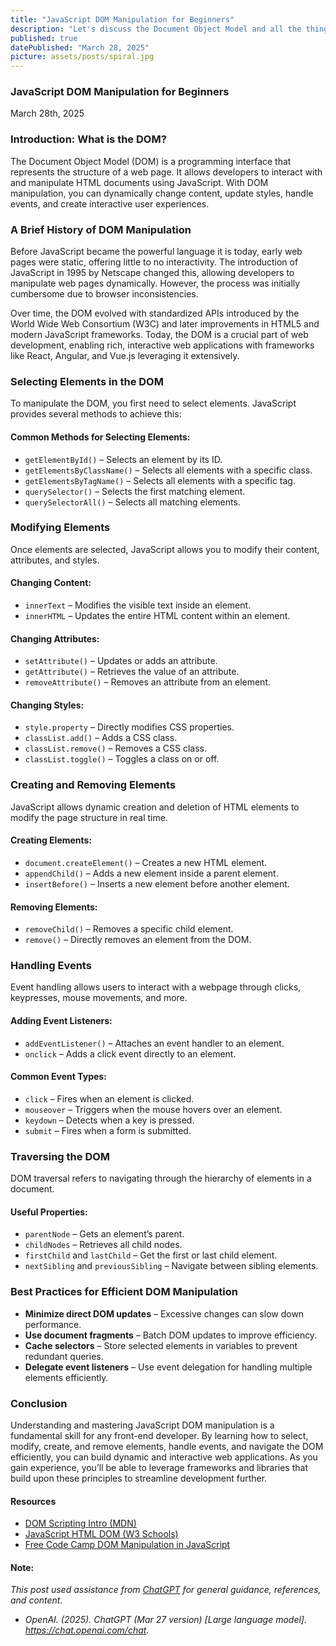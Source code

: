 ```yaml
---
title: "JavaScript DOM Manipulation for Beginners"
description: "Let's discuss the Document Object Model and all the things you can do with it."
published: true
datePublished: "March 28, 2025"
picture: assets/posts/spiral.jpg
---
```


### **JavaScript DOM Manipulation for Beginners**

March 28th, 2025

### Introduction: What is the DOM?

The Document Object Model (DOM) is a programming interface that represents the structure of a web page. It allows developers to interact with and manipulate HTML documents using JavaScript. With DOM manipulation, you can dynamically change content, update styles, handle events, and create interactive user experiences.

### A Brief History of DOM Manipulation

Before JavaScript became the powerful language it is today, early web pages were static, offering little to no interactivity. The introduction of JavaScript in 1995 by Netscape changed this, allowing developers to manipulate web pages dynamically. However, the process was initially cumbersome due to browser inconsistencies.

Over time, the DOM evolved with standardized APIs introduced by the World Wide Web Consortium (W3C) and later improvements in HTML5 and modern JavaScript frameworks. Today, the DOM is a crucial part of web development, enabling rich, interactive web applications with frameworks like React, Angular, and Vue.js leveraging it extensively.

### Selecting Elements in the DOM

To manipulate the DOM, you first need to select elements. JavaScript provides several methods to achieve this:

#### Common Methods for Selecting Elements:

- `getElementById()` – Selects an element by its ID.
- `getElementsByClassName()` – Selects all elements with a specific class.
- `getElementsByTagName()` – Selects all elements with a specific tag.
- `querySelector()` – Selects the first matching element.
- `querySelectorAll()` – Selects all matching elements.

### Modifying Elements

Once elements are selected, JavaScript allows you to modify their content, attributes, and styles.

#### Changing Content:

- `innerText` – Modifies the visible text inside an element.
- `innerHTML` – Updates the entire HTML content within an element.

#### Changing Attributes:

- `setAttribute()` – Updates or adds an attribute.
- `getAttribute()` – Retrieves the value of an attribute.
- `removeAttribute()` – Removes an attribute from an element.

#### Changing Styles:

- `style.property` – Directly modifies CSS properties.
- `classList.add()` – Adds a CSS class.
- `classList.remove()` – Removes a CSS class.
- `classList.toggle()` – Toggles a class on or off.

### Creating and Removing Elements

JavaScript allows dynamic creation and deletion of HTML elements to modify the page structure in real time.

#### Creating Elements:

- `document.createElement()` – Creates a new HTML element.
- `appendChild()` – Adds a new element inside a parent element.
- `insertBefore()` – Inserts a new element before another element.

#### Removing Elements:

- `removeChild()` – Removes a specific child element.
- `remove()` – Directly removes an element from the DOM.

### Handling Events

Event handling allows users to interact with a webpage through clicks, keypresses, mouse movements, and more.

#### Adding Event Listeners:

- `addEventListener()` – Attaches an event handler to an element.
- `onclick` – Adds a click event directly to an element.

#### Common Event Types:

- `click` – Fires when an element is clicked.
- `mouseover` – Triggers when the mouse hovers over an element.
- `keydown` – Detects when a key is pressed.
- `submit` – Fires when a form is submitted.

### Traversing the DOM

DOM traversal refers to navigating through the hierarchy of elements in a document.

#### Useful Properties:

- `parentNode` – Gets an element’s parent.
- `childNodes` – Retrieves all child nodes.
- `firstChild` and `lastChild` – Get the first or last child element.
- `nextSibling` and `previousSibling` – Navigate between sibling elements.

### Best Practices for Efficient DOM Manipulation

- **Minimize direct DOM updates** – Excessive changes can slow down performance.
- **Use document fragments** – Batch DOM updates to improve efficiency.
- **Cache selectors** – Store selected elements in variables to prevent redundant queries.
- **Delegate event listeners** – Use event delegation for handling multiple elements efficiently.

### Conclusion

Understanding and mastering JavaScript DOM manipulation is a fundamental skill for any front-end developer. By learning how to select, modify, create, and remove elements, handle events, and navigate the DOM efficiently, you can build dynamic and interactive web applications. As you gain experience, you’ll be able to leverage frameworks and libraries that build upon these principles to streamline development further.

#### Resources

- <a href="https://developer.mozilla.org/en-US/docs/Learn_web_development/Core/Scripting/DOM_scripting" target="_blank">DOM Scripting Intro (MDN)</a>
- <a href="https://www.w3schools.com/js/js_htmldom.asp" target="_blank">JavaScript HTML DOM (W3 Schools)</a>
- <a href="https://www.freecodecamp.org/news/dom-manipulation-in-javascript/" target="_blank">Free Code Camp DOM Manipulation in JavaScript</a>

#### Note:

_This post used assistance from <a href="https://chatgpt.com/" target="_blank">ChatGPT</a> for general guidance, references, and content._

- _OpenAI. (2025). ChatGPT (Mar 27 version) [Large language model]. https://chat.openai.com/chat._
